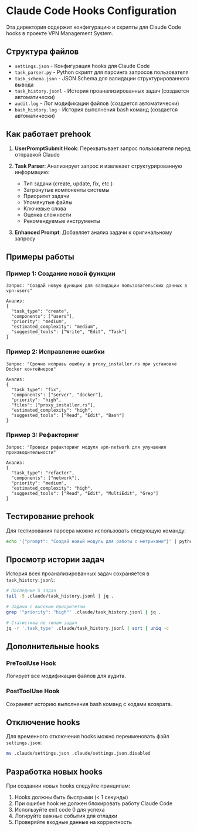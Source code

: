 # Claude Code Hooks Configuration

Эта директория содержит конфигурацию и скрипты для Claude Code hooks в проекте VPN Management System.

## Структура файлов

- `settings.json` - Конфигурация hooks для Claude Code
- `task_parser.py` - Python скрипт для парсинга запросов пользователя
- `task_schema.json` - JSON Schema для валидации структурированного вывода
- `task_history.jsonl` - История проанализированных задач (создается автоматически)
- `audit.log` - Лог модификации файлов (создается автоматически)
- `bash_history.log` - История выполнения bash команд (создается автоматически)

## Как работает prehook

1. **UserPromptSubmit Hook**: Перехватывает запрос пользователя перед отправкой Claude
2. **Task Parser**: Анализирует запрос и извлекает структурированную информацию:
   - Тип задачи (create, update, fix, etc.)
   - Затронутые компоненты системы
   - Приоритет задачи
   - Упомянутые файлы
   - Ключевые слова
   - Оценка сложности
   - Рекомендуемые инструменты

3. **Enhanced Prompt**: Добавляет анализ задачи к оригинальному запросу

## Примеры работы

### Пример 1: Создание новой функции
```
Запрос: "Создай новую функцию для валидации пользовательских данных в vpn-users"

Анализ:
{
  "task_type": "create",
  "components": ["users"],
  "priority": "medium",
  "estimated_complexity": "medium",
  "suggested_tools": ["Write", "Edit", "Task"]
}
```

### Пример 2: Исправление ошибки
```
Запрос: "Срочно исправь ошибку в proxy_installer.rs при установке Docker контейнеров"

Анализ:
{
  "task_type": "fix",
  "components": ["server", "docker"],
  "priority": "high",
  "files": ["proxy_installer.rs"],
  "estimated_complexity": "high",
  "suggested_tools": ["Read", "Edit", "Bash"]
}
```

### Пример 3: Рефакторинг
```
Запрос: "Проведи рефакторинг модуля vpn-network для улучшения производительности"

Анализ:
{
  "task_type": "refactor",
  "components": ["network"],
  "priority": "medium",
  "estimated_complexity": "high",
  "suggested_tools": ["Read", "Edit", "MultiEdit", "Grep"]
}
```

## Тестирование prehook

Для тестирования парсера можно использовать следующую команду:

```bash
echo '{"prompt": "Создай новый модуль для работы с метриками"}' | python3 .claude/task_parser.py | jq .
```

## Просмотр истории задач

История всех проанализированных задач сохраняется в `task_history.jsonl`:

```bash
# Последние 5 задач
tail -5 .claude/task_history.jsonl | jq .

# Задачи с высоким приоритетом
grep '"priority": "high"' .claude/task_history.jsonl | jq .

# Статистика по типам задач
jq -r '.task_type' .claude/task_history.jsonl | sort | uniq -c
```

## Дополнительные hooks

### PreToolUse Hook
Логирует все модификации файлов для аудита.

### PostToolUse Hook
Сохраняет историю выполнения bash команд с кодами возврата.

## Отключение hooks

Для временного отключения hooks можно переименовать файл `settings.json`:

```bash
mv .claude/settings.json .claude/settings.json.disabled
```

## Разработка новых hooks

При создании новых hooks следуйте принципам:

1. Hooks должны быть быстрыми (< 1 секунды)
2. При ошибке hook не должен блокировать работу Claude Code
3. Используйте exit code 0 для успеха
4. Логируйте важные события для отладки
5. Проверяйте входные данные на корректность
